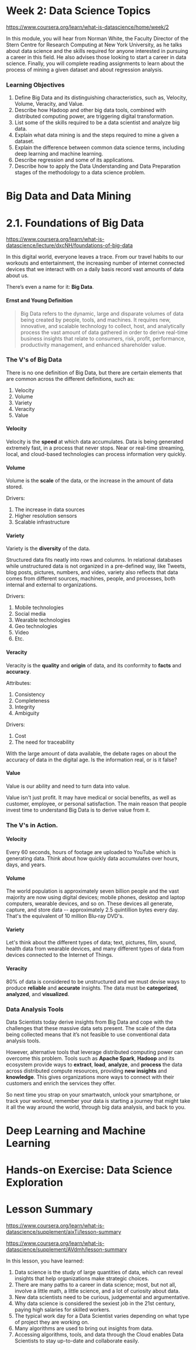 # Week 2: Data Science Topics
https://www.coursera.org/learn/what-is-datascience/home/week/2

In this module, you will hear from Norman White, the Faculty Director of the Stern Centre for Research Computing at New York University, as he talks about data science and the skills required for anyone interested in pursuing a career in this field. He also advises those looking to start a career in data science. Finally, you will complete reading assignments to learn about the process of mining a given dataset and about regression analysis.

### Learning Objectives
1. Define Big Data and its distinguishing characteristics, such as, Velocity, Volume, Veracity, and Value.
2. Describe how Hadoop and other big data tools, combined with distributed computing power, are triggering digital transformation.
3. List some of the skills required to be a data scientist and analyze big data.
4. Explain what data mining is and the steps required to mine a given a dataset.
5. Explain the difference between common data science terms, including deep learning and machine learning.
6. Describe regression and some of its applications.
7. Describe how to apply the Data Understanding and Data Preparation stages of the methodology to a data science problem.

# Big Data and Data Mining
# 2.1. Foundations of Big Data
https://www.coursera.org/learn/what-is-datascience/lecture/dxcNH/foundations-of-big-data

In this digital world, everyone leaves a trace. From our travel habits to our workouts and entertainment, the increasing number of internet connected devices that we interact with on a daily basis record vast amounts of data about us.

There’s even a name for it: **Big Data**.

#### Ernst and Young Definition
> Big Data refers to the dynamic, large and disparate volumes of data being created by people, tools, and machines. It requires new, innovative, and scalable technology to collect, host, and analytically process the vast amount of data gathered in order to derive real-time business insights that relate to consumers, risk, profit, performance, productivity management, and enhanced shareholder value.

### The V's of Big Data
There is no one definition of Big Data, but there are certain elements that are common across the different definitions, such as:
1. Velocity
2. Volume
3. Variety
4. Veracity
5. Value 

#### Velocity
Velocity is the **speed** at which data accumulates. Data is being generated extremely fast, in a process that never stops. Near or real-time streaming, local, and cloud-based technologies can process information very quickly.

#### Volume
Volume is the **scale** of the data, or the increase in the amount of data stored.

Drivers:
1. The increase in data sources
2. Higher resolution sensors
3. Scalable infrastructure

#### Variety
Variety is the **diversity** of the data.

Structured data fits neatly into rows and columns. In relational databases while unstructured data is not organized in a pre-defined way, like Tweets, blog posts, pictures, numbers, and video, variety also reflects that data comes from different sources, machines, people, and processes, both internal and external to organizations.

Drivers:
1. Mobile technologies
2. Social media
3. Wearable technologies
4. Geo technologies
5. Video
6. Etc.

#### Veracity
Veracity is the **quality** and **origin** of data, and its conformity to **facts** and **accuracy**.

Attributes:
1. Consistency
2. Completeness
3. Integrity
4. Ambiguity

Drivers:
1. Cost
2. The need for traceability

With the large amount of data available, the debate rages on about the accuracy of data in the digital age. Is the information real, or is it false?

#### Value
Value is our ability and need to turn data into value.

Value isn't just profit. It may have medical or social benefits, as well as customer, employee, or personal satisfaction. The main reason that people invest time to understand Big Data is to derive value from it.

### The V's in Action.
#### Velocity
Every 60 seconds, hours of footage are uploaded to YouTube which is generating data. Think about how quickly data accumulates over hours, days, and years.

#### Volume
The world population is approximately seven billion people and the vast majority are now using digital devices; mobile phones, desktop and laptop computers, wearable devices, and so on. These devices all generate, capture, and store data -- approximately 2.5 quintillion bytes every day. That's the equivalent of 10 million Blu-ray DVD's.

#### Variety
Let's think about the different types of data; text, pictures, film, sound, health data from wearable devices, and many different types of data from devices connected to the Internet of Things.

#### Veracity
80% of data is considered to be unstructured and we must devise ways to produce **reliable** and **accurate** insights. The data must be **categorized**, **analyzed**, and **visualized**.

### Data Analysis Tools
Data Scientists today derive insights from Big Data and cope with the challenges that these massive data sets present. The scale of the data being collected means that it’s not feasible to use conventional data analysis tools.

However, alternative tools that leverage distributed computing power can overcome this problem. Tools such as **Apache Spark**, **Hadoop** and its ecosystem provide ways to **extract**, **load**, **analyze**, and **process** the data across distributed compute resources, providing **new insights** and **knowledge**. This gives organizations more ways to connect with their customers and enrich the services they offer.

So next time you strap on your smartwatch, unlock your smartphone, or track your workout, remember your data is starting a journey that might take it all the way around the world, through big data analysis, and back to you.


# Deep Learning and Machine Learning


# Hands-on Exercise: Data Science Exploration

# Lesson Summary
https://www.coursera.org/learn/what-is-datascience/supplement/aixTi/lesson-summary

https://www.coursera.org/learn/what-is-datascience/supplement/AVdmh/lesson-summary

In this lesson, you have learned:
1. Data science is the study of large quantities of data, which can reveal insights that help organizations make strategic choices.
2. There are  many paths to a career in data science; most, but not all, involve a little math, a little science, and a lot of curiosity about data.
3. New data scientists need to be curious, judgemental and argumentative.
4. Why data science is considered the sexiest job in the 21st century, paying high salaries for skilled workers.
5. The typical work day for a Data Scientist varies depending on what type of project they are working on.
6. Many algorithms are used to bring out insights from data. 
7. Accessing algorithms, tools, and data through the Cloud enables Data Scientists to stay up-to-date and collaborate easily.
